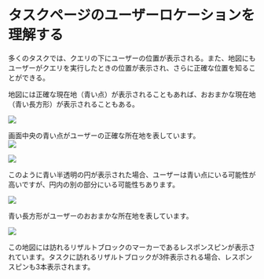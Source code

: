 # タスクページのユーザーロケーションを理解する

多くのタスクでは、クエリの下にユーザーの位置が表示される。また、地図にもユーザーがクエリを実行したときの位置が表示され、さらに正確な位置を知ることができる。

地図には正確な現在地（青い点）が表示されることもあれば、おおまかな現在地（青い長方形）が表示されることもある。

<div class="examples">
<div class="example">
<div class="results">
<div class="result">

![](/img/qrg/img856.jpg)

画面中央の青い点がユーザーの正確な所在地を表しています。  
![](/img/qrg/img857.jpg)

</div>
<div class="result">

![](/img/qrg/img859.jpg)

このように青い半透明の円が表示された場合、ユーザーは青い点にいる可能性が高いですが、円内の別の部分にいる可能性ちあります。

</div>
<div class="result">

![](/img/qrg/img860.jpg)

青い長方形がユーザーのおおまかな所在地を表しています。

</div>
<div class="result">

![](/img/qrg/img861.jpg)

この地図には訪れるリザルトブロックのマーカーであるレスポンスピンが表示されています。タスクに訪れるリザルトブロックが3件表示される場合、レスポンスピンも3本表示されます。

</div>
</div>
</div>
</div>
